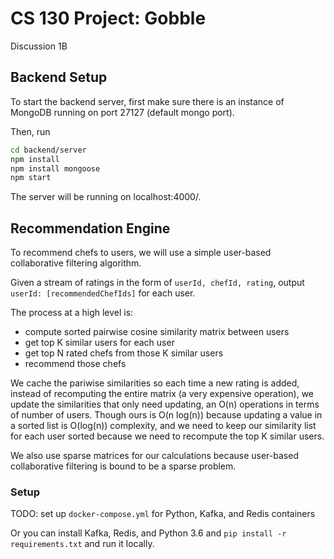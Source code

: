 # CS 130 Project: Gobble
Discussion 1B

## Backend Setup
To start the backend server, first make sure there is an instance of MongoDB running on port 27127 (default mongo port).

Then, run

```bash
cd backend/server
npm install
npm install mongoose
npm start
```

The server will be running on localhost:4000/.

## Recommendation Engine
To recommend chefs to users, we will use a simple user-based collaborative filtering algorithm.

Given a stream of ratings in the form of `userId, chefId, rating`, output `userId: [recommendedChefIds]` for each user.

The process at a high level is:
* compute sorted pairwise cosine similarity matrix between users
* get top K similar users for each user
* get top N rated chefs from those K similar users
* recommend those chefs

We cache the pariwise similarities so each time a new rating is added, instead of recomputing the entire matrix (a very expensive operation), we update the similarities that only need updating, an O(n) operations in terms of number of users. Though ours is O(n log(n)) because updating a value in a sorted list is O(log(n)) complexity, and we need to keep our similarity list for each user sorted because we need to recompute the top K similar users.

We also use sparse matrices for our calculations because user-based collaborative filtering is bound to be a sparse problem.

### Setup
TODO: set up `docker-compose.yml` for Python, Kafka, and Redis containers

Or you can install Kafka, Redis, and Python 3.6 and `pip install -r requirements.txt` and run it locally.